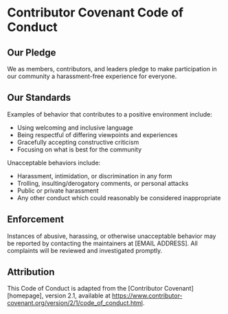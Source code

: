 # Contributor Covenant Code of Conduct

## Our Pledge

We as members, contributors, and leaders pledge to make participation in our community a harassment-free experience for everyone.

## Our Standards

Examples of behavior that contributes to a positive environment include:
- Using welcoming and inclusive language  
- Being respectful of differing viewpoints and experiences  
- Gracefully accepting constructive criticism  
- Focusing on what is best for the community  

Unacceptable behaviors include:
- Harassment, intimidation, or discrimination in any form  
- Trolling, insulting/derogatory comments, or personal attacks  
- Public or private harassment  
- Any other conduct which could reasonably be considered inappropriate  

## Enforcement

Instances of abusive, harassing, or otherwise unacceptable behavior may be reported by contacting the maintainers at [EMAIL ADDRESS]. All complaints will be reviewed and investigated promptly.

## Attribution

This Code of Conduct is adapted from the [Contributor Covenant][homepage], version 2.1, available at https://www.contributor-covenant.org/version/2/1/code_of_conduct.html.
